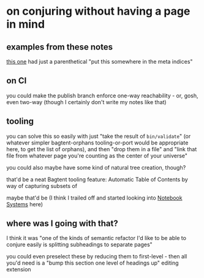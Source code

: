 # on conjuring without having a page in mind

## examples from these notes

[this one](5e1y8-03bex-6w9e6-7pq56-78ece) had just a parenthetical "put this somewhere in the meta indices"

## on CI

you could make the publish branch enforce one-way reachability - or, gosh, even two-way (though I certainly don't write my notes like that)

## tooling

you can solve this so easily with just "take the result of `bin/validate`" (or whatever simpler bagtent-orphans tooling-or-port would be appropriate here, to get the list of orphans), and then "drop them in a file" and "link that file from whatever page you're counting as the center of your universe"

you could also maybe have some kind of natural tree creation, though?

that'd be a neat Bagtent tooling feature: Automatic Table of Contents by way of capturing subsets of

maybe that'd be (I think I trailed off and started looking into [Notebook Systems](3hpyy-r92a9-d9a2q-x45xd-k7cz6) here)

## where was I going with that?

I think it was "one of the kinds of semantic refactor I'd like to be able to conjure easily is splitting subheadings to separate pages"

you could even preselect these by reducing them to first-level - then all you'd need is a "bump this section one level of headings up" editing extension
